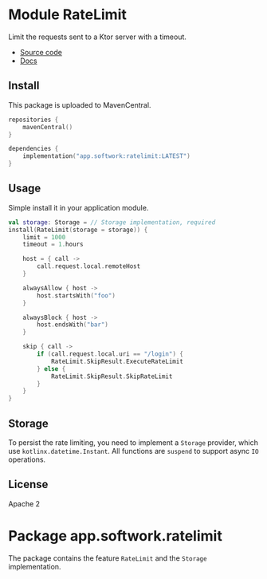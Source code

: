 # Module RateLimit

Limit the requests sent to a Ktor server with a timeout.

- [Source code](https://github.com/hfhbd/RateLimit)
- [Docs](https://ratelimit.softwork.app)

## Install

This package is uploaded to MavenCentral.

````kotlin
repositories {
    mavenCentral()
}

dependencies {
    implementation("app.softwork:ratelimit:LATEST")
}
````

## Usage

Simple install it in your application module.

```kotlin
val storage: Storage = // Storage implementation, required
install(RateLimit(storage = storage)) {
    limit = 1000
    timeout = 1.hours

    host = { call ->
        call.request.local.remoteHost
    }

    alwaysAllow { host ->
        host.startsWith("foo")
    }

    alwaysBlock { host ->
        host.endsWith("bar")
    }

    skip { call ->
        if (call.request.local.uri == "/login") {
            RateLimit.SkipResult.ExecuteRateLimit
        } else {
            RateLimit.SkipResult.SkipRateLimit
        }
    }
}
```

## Storage

To persist the rate limiting, you need to implement a `Storage` provider, which use `kotlinx.datetime.Instant`. All
functions are `suspend` to support async `IO` operations.

## License

Apache 2

# Package app.softwork.ratelimit

The package contains the feature `RateLimit` and the `Storage` implementation.
